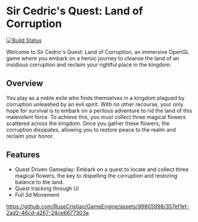 # Sir Cedric's Quest: Land of Corruption


[![Build Status](https://travis-ci.org/joemccann/dillinger.svg?branch=master)](https://travis-ci.org/joemccann/dillinger)

Welcome to Sir Cedric's Quest: Land of Corruption, an immersive OpenGL game where you embark on a heroic journey to cleanse
the land of an insidious corruption and reclaim your rightful place in the kingdom.

## Overview

You play as a noble exile who finds themselves in a kingdom plagued by corruption unleashed by an evil spirit. With no other recourse, your only hope for survival is to embark on a perilous adventure to rid the land of this malevolent force. To achieve this, you must collect three magical flowers scattered across the kingdom. Once you gather these flowers, the corruption dissipates, allowing you to restore peace to the realm and reclaim your honor.


## Features
 - Quest Driven Gameplay: Embark on a quest to locate and collect three magical flowers, the key to dispelling the corruption and restoring balance to the land.
 - Quest tracking through UI
 - Full 3d Movement

https://github.com/RuseCristian/GameEngine/assets/99805998/357ef1ef-2ad2-46cd-a267-24ce6677303a

